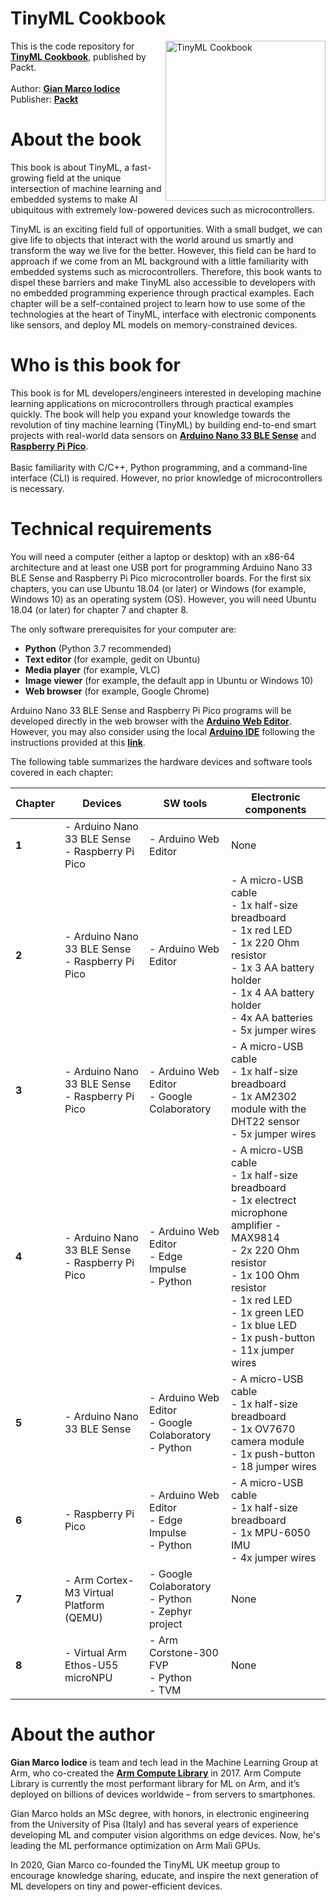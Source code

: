 <h1><b> TinyML Cookbook</b></h1>

<a href="https://www.packtpub.com/product/tinyml-cookbook/9781801814973"><img src="https://static.packt-cdn.com/products/9781801814973/cover/smaller" alt="TinyML Cookbook" height="256px" align="right"></a>

This is the code repository for **[TinyML Cookbook](https://www.packtpub.com/product/tinyml-cookbook/9781801814973)**, published by Packt.
\
\
Author: **[Gian Marco Iodice](https://www.linkedin.com/in/gian-marco-iodice-3183a9a1/)**\
Publisher: **[Packt](https://www.packtpub.com/)**

<h1> About the book </h1>

This book is about TinyML, a fast-growing field at the unique intersection of machine learning and embedded systems to make AI ubiquitous with extremely low-powered devices such as microcontrollers.

TinyML is an exciting field full of opportunities. With a small budget, we can give life to objects that interact with the world around us smartly and transform the way we live for the better. However, this field can be hard to approach if we come from an ML background with a little familiarity with embedded systems such as microcontrollers. Therefore, this book wants to dispel these barriers and make TinyML also accessible to developers with no embedded programming experience through practical examples. Each chapter will be a self-contained project to learn how to use some of the technologies at the heart of TinyML, interface with electronic components like sensors, and deploy ML models on memory-constrained devices.

<h1> Who is this book for </h1>

This book is for ML developers/engineers interested in developing machine learning applications on microcontrollers through practical examples quickly. The book will help you expand your knowledge towards the revolution of tiny machine learning (TinyML) by building end-to-end smart projects with real-world data sensors on **[Arduino Nano 33 BLE Sense](https://store.arduino.cc/products/arduino-nano-33-ble-sense)** and **[Raspberry Pi Pico](https://www.raspberrypi.com/products/raspberry-pi-pico/)**.
\
\
Basic familiarity with C/C++, Python programming, and a command-line interface (CLI) is required. However, no prior knowledge of microcontrollers is necessary.

<h1> Technical requirements </h1>

You will need a computer (either a laptop or desktop) with an x86-64 architecture and at least one USB port for programming Arduino Nano 33 BLE Sense and Raspberry Pi Pico microcontroller boards. For the first six chapters, you can use Ubuntu 18.04 (or later) or Windows (for example, Windows 10) as an operating system (OS). However, you will need Ubuntu 18.04 (or later) for chapter 7 and chapter 8.

The only software prerequisites for your computer are:
* **Python** (Python 3.7 recommended)
* **Text editor** (for example, gedit on Ubuntu)
* **Media player** (for example, VLC)
* **Image viewer** (for example, the default app in Ubuntu or Windows 10)
* **Web browser** (for example, Google Chrome)

Arduino Nano 33 BLE Sense and Raspberry Pi Pico programs will be developed directly in the web browser with the **[Arduino Web Editor](https://create.arduino.cc)**. However, you may also consider using the local **[Arduino IDE](https://www.arduino.cc/en/software)** following the instructions provided at this **[link](https://github.com/PacktPublishing/TinyML-Cookbook/blob/main/Docs/setup_local_arduino_ide.md)**.

The following table summarizes the hardware devices and software tools covered in each chapter:

| Chapter | Devices | SW tools | Electronic components |
| -- | -- | -- | -- |
| **1** | - Arduino Nano 33 BLE Sense<br>- Raspberry Pi Pico | - Arduino Web Editor | None |
| **2** | - Arduino Nano 33 BLE Sense<br>- Raspberry Pi Pico | - Arduino Web Editor | - A micro-USB cable<br>- 1x half-size breadboard<br>- 1x red LED<br>- 1x 220 Ohm resistor<br>- 1x 3 AA battery holder<br>- 1x 4 AA battery holder<br>- 4x AA batteries<br>- 5x jumper wires |
| **3** | - Arduino Nano 33 BLE Sense<br>- Raspberry Pi Pico | - Arduino Web Editor<br>- Google Colaboratory | - A micro-USB cable<br>- 1x half-size breadboard<br>- 1x AM2302 module with the DHT22 sensor<br>- 5x jumper wires |
| **4** | - Arduino Nano 33 BLE Sense<br>- Raspberry Pi Pico | - Arduino Web Editor<br>- Edge Impulse<br>- Python | - A micro-USB cable<br>- 1x half-size breadboard<br>- 1x electrect microphone amplifier - MAX9814<br>- 2x 220 Ohm resistor<br>- 1x 100 Ohm resistor<br>- 1x red LED<br>- 1x green LED<br>- 1x blue LED<br>- 1x push-button<br>- 11x jumper wires |
| **5** | - Arduino Nano 33 BLE Sense | - Arduino Web Editor<br>- Google Colaboratory<br>- Python | - A micro-USB cable<br>- 1x half-size breadboard<br>- 1x OV7670 camera module<br>- 1x push-button<br>- 18 jumper wires |
| **6** | - Raspberry Pi Pico | - Arduino Web Editor<br>- Edge Impulse<br>- Python | - A micro-USB cable<br>- 1x half-size breadboard<br>- 1x MPU-6050 IMU<br>- 4x jumper wires |
| **7** | - Arm Cortex-M3 Virtual Platform (QEMU)  | - Google Colaboratory<br>- Python<br>- Zephyr project | None |
| **8** | - Virtual Arm Ethos-U55 microNPU | - Arm Corstone-300 FVP<br>- Python<br>- TVM | None |

</div>

<h1> About the author </h1>

**Gian Marco Iodice** is team and tech lead in the Machine Learning Group at Arm, who co-created the **[Arm Compute Library](https://github.com/ARM-software/ComputeLibrary)** in 2017. Arm Compute Library is currently the most performant library for ML on Arm, and it’s deployed on billions of devices worldwide – from servers to smartphones.

Gian Marco holds an MSc degree, with honors, in electronic engineering from the University of Pisa (Italy) and has several years of experience developing ML and computer vision algorithms on edge devices. Now, he's leading the ML performance optimization on Arm Mali GPUs.

In 2020, Gian Marco co-founded the TinyML UK meetup group to encourage knowledge sharing, educate, and inspire the next generation of ML developers on tiny and power-efficient devices.
